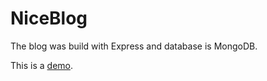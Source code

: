 # NiceBlog

The blog was build with Express and database is MongoDB.

This is a [demo](http://derker.cn).
